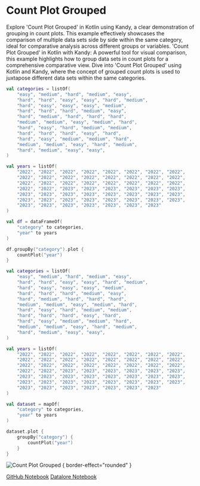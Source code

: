# Count Plot Grouped

<web-summary>
Explore 'Count Plot Grouped' in Kotlin using Kandy, a clear demonstration of grouping in count plots.
This example effectively showcases the comparison of multiple data sets side by side within the same category, ideal for comparative analysis across different groups or variables.
</web-summary>

<card-summary>
'Count Plot Grouped' in Kotlin with Kandy: A powerful tool for visual comparison,
this example highlights how to group data sets in count plots for a comprehensive comparative view.
</card-summary>

<link-summary>
Dive into 'Count Plot Grouped' using Kotlin and Kandy,
where the concept of grouped count plots is used to juxtapose different data sets within the same categories.
</link-summary>


<!---IMPORT org.jetbrains.kotlinx.kandy.letsplot.samples.CountPlot-->

<!---FUN countPlot_grouped-->
<tabs>
<tab title="Dataframe">

```kotlin
val categories = listOf(
    "easy", "medium", "hard", "medium", "easy",
    "hard", "hard", "easy", "easy", "hard", "medium",
    "hard", "easy", "easy", "easy", "medium",
    "hard", "hard", "hard", "medium", "easy",
    "hard", "medium", "hard", "hard", "hard",
    "medium", "medium", "easy", "medium", "hard",
    "hard", "easy", "hard", "medium", "medium",
    "hard", "hard", "hard", "easy", "hard",
    "hard", "easy", "medium", "medium", "hard",
    "medium", "medium", "easy", "hard", "medium",
    "hard", "medium", "easy", "easy",
)

val years = listOf(
    "2022", "2022", "2022", "2022", "2022", "2022", "2022", "2022",
    "2022", "2022", "2022", "2022", "2022", "2022", "2022", "2022",
    "2022", "2022", "2022", "2022", "2022", "2022", "2022", "2022",
    "2022", "2022", "2023", "2023", "2023", "2023", "2023", "2023",
    "2023", "2023", "2023", "2023", "2023", "2023", "2023", "2023",
    "2023", "2023", "2023", "2023", "2023", "2023", "2023", "2023",
    "2023", "2023", "2023", "2023", "2023", "2023", "2023"
)

val df = dataFrameOf(
    "category" to categories,
    "year" to years
)

df.groupBy("category").plot {
    countPlot("year")
}
```

</tab>
<tab title="Collections">

```kotlin
val categories = listOf(
    "easy", "medium", "hard", "medium", "easy",
    "hard", "hard", "easy", "easy", "hard", "medium",
    "hard", "easy", "easy", "easy", "medium",
    "hard", "hard", "hard", "medium", "easy",
    "hard", "medium", "hard", "hard", "hard",
    "medium", "medium", "easy", "medium", "hard",
    "hard", "easy", "hard", "medium", "medium",
    "hard", "hard", "hard", "easy", "hard",
    "hard", "easy", "medium", "medium", "hard",
    "medium", "medium", "easy", "hard", "medium",
    "hard", "medium", "easy", "easy",
)

val years = listOf(
    "2022", "2022", "2022", "2022", "2022", "2022", "2022", "2022",
    "2022", "2022", "2022", "2022", "2022", "2022", "2022", "2022",
    "2022", "2022", "2022", "2022", "2022", "2022", "2022", "2022",
    "2022", "2022", "2023", "2023", "2023", "2023", "2023", "2023",
    "2023", "2023", "2023", "2023", "2023", "2023", "2023", "2023",
    "2023", "2023", "2023", "2023", "2023", "2023", "2023", "2023",
    "2023", "2023", "2023", "2023", "2023", "2023", "2023"
)

val dataset = mapOf(
    "category" to categories,
    "year" to years
)

dataset.plot {
    groupBy("category") {
        countPlot("year")
    }
}
```

</tab></tabs>
<!---END-->

![Count Plot Grouped](countPlot_grouped.svg) { border-effect="rounded" }

<seealso style="cards">
       <category ref="example-ktnb">
           <a href="https://github.com/Kotlin/kandy/blob/main/examples/notebooks/lets-plot/samples/countPlot/countPlot_grouped.ipynb" summary="View the notebook on our GitHub repository">GitHub Notebook</a>
           <a href="https://datalore.jetbrains.com/report/static/KQKedA4jDrKu63O53gEN0z/ZucIRoOmKrIyPnY6dsZBve" summary="Experiment with this example on Datalore">Datalore Notebook</a>
       </category>
</seealso>
